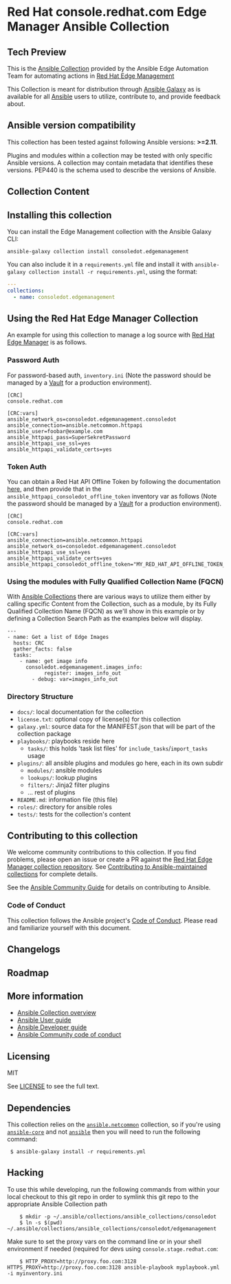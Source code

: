 # Red Hat console.redhat.com Edge Manager Ansible Collection

## Tech Preview

This is the [Ansible
Collection](https://docs.ansible.com/ansible/latest/dev_guide/developing_collections.html)
provided by the Ansible Edge Automation Team for automating actions in
[Red Hat Edge Management](https://console.redhat.com/edge/fleet-management)


This Collection is meant for distribution through
[Ansible Galaxy](https://galaxy.ansible.com/) as is available for all
[Ansible](https://github.com/ansible/ansible) users to utilize, contribute to,
and provide feedback about.

<!--start requires_ansible-->
## Ansible version compatibility

This collection has been tested against following Ansible versions: **>=2.11**.

Plugins and modules within a collection may be tested with only specific Ansible versions.
A collection may contain metadata that identifies these versions.
PEP440 is the schema used to describe the versions of Ansible.
<!--end requires_ansible-->

## Collection Content
<!--start collection content-->
<!--end collection content-->

## Installing this collection

You can install the Edge Management collection with the Ansible Galaxy CLI:

    ansible-galaxy collection install consoledot.edgemanagement

You can also include it in a `requirements.yml` file and install it with `ansible-galaxy collection install -r requirements.yml`, using the format:

```yaml
---
collections:
  - name: consoledot.edgemanagement
```

## Using the Red Hat Edge Manager Collection

An example for using this collection to manage a log source with [Red Hat Edge Manager](https://console.redhat.com/edge/fleet-management) is as follows.

### Password Auth
For password-based auth, `inventory.ini` (Note the password should be managed by a [Vault](https://docs.ansible.com/ansible/latest/user_guide/vault.html) for a production environment).

```
[CRC]
console.redhat.com

[CRC:vars]
ansible_network_os=consoledot.edgemanagement.consoledot
ansible_connection=ansible.netcommon.httpapi
ansible_user=foobar@example.com
ansible_httpapi_pass=SuperSekretPassword
ansible_httpapi_use_ssl=yes
ansible_httpapi_validate_certs=yes
```

### Token Auth

You can obtain a Red Hat API Offline Token by following the documentation [here](https://access.redhat.com/articles/3626371), and then provide that in the `ansible_httpapi_consoledot_offline_token` inventory var as follows (Note the password should be managed by a [Vault](https://docs.ansible.com/ansible/latest/user_guide/vault.html) for a production environment).

```
[CRC]
console.redhat.com

[CRC:vars]
ansible_connection=ansible.netcommon.httpapi
ansible_network_os=consoledot.edgemanagement.consoledot
ansible_httpapi_use_ssl=yes
ansible_httpapi_validate_certs=yes
ansible_httpapi_consoledot_offline_token="MY_RED_HAT_API_OFFLINE_TOKEN_HERE"
```


### Using the modules with Fully Qualified Collection Name (FQCN)

With [Ansible
Collections](https://docs.ansible.com/ansible/latest/dev_guide/developing_collections.html)
there are various ways to utilize them either by calling specific Content from
the Collection, such as a module, by its Fully Qualified Collection Name (FQCN)
as we'll show in this example or by defining a Collection Search Path as the
examples below will display.

```
---
- name: Get a list of Edge Images
  hosts: CRC
  gather_facts: false
  tasks:
    - name: get image info
      consoledot.edgemanagement.images_info:
			register: images_info_out
		- debug: var=images_info_out
```

### Directory Structure

* `docs/`: local documentation for the collection
* `license.txt`: optional copy of license(s) for this collection
* `galaxy.yml`: source data for the MANIFEST.json that will be part of the collection package
* `playbooks/`: playbooks reside here
  * `tasks/`: this holds 'task list files' for `include_tasks`/`import_tasks` usage
* `plugins/`: all ansible plugins and modules go here, each in its own subdir
  * `modules/`: ansible modules
  * `lookups/`: lookup plugins
  * `filters/`: Jinja2 filter plugins
  * ... rest of plugins
* `README.md`: information file (this file)
* `roles/`: directory for ansible roles
* `tests/`: tests for the collection's content

## Contributing to this collection

We welcome community contributions to this collection. If you find problems, please open an issue or create a PR against the [Red Hat Edge Manager collection repository](https://github.com/ansible-collections/consoledot.edgemanagement/issues). See [Contributing to Ansible-maintained collections](https://docs.ansible.com/ansible/devel/community/contributing_maintained_collections.html#contributing-maintained-collections) for complete details.


See the [Ansible Community Guide](https://docs.ansible.com/ansible/latest/community/index.html) for details on contributing to Ansible.

### Code of Conduct
This collection follows the Ansible project's
[Code of Conduct](https://docs.ansible.com/ansible/devel/community/code_of_conduct.html).
Please read and familiarize yourself with this document.

## Changelogs
<!--Add a link to a changelog.md file or an external docsite to cover this information. -->

## Roadmap

<!-- Optional. Include the roadmap for this collection, and the proposed release/versioning strategy so users can anticipate the upgrade/update cycle. -->

## More information

- [Ansible Collection overview](https://github.com/ansible-collections/overview)
- [Ansible User guide](https://docs.ansible.com/ansible/latest/user_guide/index.html)
- [Ansible Developer guide](https://docs.ansible.com/ansible/latest/dev_guide/index.html)
- [Ansible Community code of conduct](https://docs.ansible.com/ansible/latest/community/code_of_conduct.html)

## Licensing

MIT

See [LICENSE](https://mit-license.org/) to see the full text.

## Dependencies

This collection relies on the [`ansible.netcommon`](https://github.com/ansible-collections/ansible.netcommon) collection, so if you're using [`ansible-core`](https://github.com/ansible/ansible) and not [`ansible`](https://pypi.org/project/ansible/) then you will need to run the following command:

     $ ansible-galaxy install -r requirements.yml

## Hacking

To use this while developing, run the following commands from within your local checkout to this git repo in order to symlink this git repo to the appropriate Ansible Collection path

		$ mkdir -p ~/.ansible/collections/ansible_collections/consoledot
		$ ln -s $(pwd) ~/.ansible/collections/ansible_collections/consoledot/edgemanagement


Make sure to set the proxy vars on the command line or in your shell environment if needed (required for devs using `console.stage.redhat.com`:

		$ HTTP_PROXY=http://proxy.foo.com:3128 HTTPS_PROXY=http://proxy.foo.com:3128 ansible-playbook myplaybook.yml -i myinventory.ini
